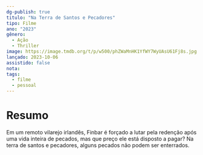 ```yaml
---
dg-publish: true
titulo: "Na Terra de Santos e Pecadores"
tipo: Filme
ano: "2023"
gênero:
  - Ação
  - Thriller
image: https://image.tmdb.org/t/p/w500/phZWaMnHK1YfWY7WyUAsU61Fj8s.jpg
lançado: 2023-10-06
assistido: false
nota:
tags:
  - filme
  - pessoal
---
```

# Resumo
Em um remoto vilarejo irlandês, Finbar é forçado a lutar pela redenção após uma vida inteira de pecados, mas que preço ele está disposto a pagar? Na terra de santos e pecadores, alguns pecados não podem ser enterrados.

